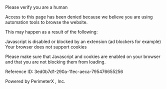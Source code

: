 Please verify you are a human

Access to this page has been denied because we believe you are using automation tools to browse the website.

This may happen as a result of the following:

Javascript is disabled or blocked by an extension (ad blockers for example)
Your browser does not support cookies

Please make sure that Javascript and cookies are enabled on your browser and that you are not blocking them from loading.

Reference ID: 3ed0b7d1-290a-11ec-aeca-795476655256

Powered by PerimeterX , Inc.